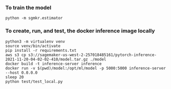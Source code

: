### To train the model

`python -m sgmkr.estimator`


### To create, run, and test, the docker inference image locally

```
python3 -m virtualenv venv
source venv/bin/activate
pip install -r requirements.txt
aws s3 cp s3://sagemaker-us-west-2-257018485161/pytorch-inference-2021-11-20-04-02-02-410/model.tar.gz ./model
docker build -t inference-server inference
docker run -v $(pwd)/model:/opt/ml/model -p 5000:5000 inference-server --host 0.0.0.0
sleep 20
python test/test_local.py
```

###